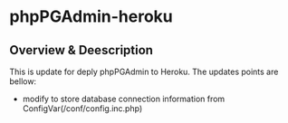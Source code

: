 # phpPGAdmin-heroku

## Overview & Deescription

This is update for deply phpPGAdmin to Heroku. The updates points are bellow:

- modify to store database connection information from ConfigVar(/conf/config.inc.php)

